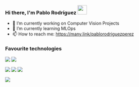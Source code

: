 ### Hi there, I'm Pablo Rodríguez <img src="https://raw.githubusercontent.com/MartinHeinz/MartinHeinz/master/wave.gif" width="30px">

- 🔭 I’m currently working on Computer Vision Projects
- 🌱 I’m currently learning MLOps
- 📫 How to reach me: https://many.link/pablorodriguezperez

### Favourite technologies

<img src="https://img.shields.io/badge/Python-FFD43B?style=for-the-badge&logo=python&logoColor=blue"> <img src="https://img.shields.io/badge/OpenCV-27338e?style=for-the-badge&logo=OpenCV&logoColor=white">

<img src="https://img.shields.io/badge/TensorFlow-FF6F00?style=for-the-badge&logo=tensorflow&logoColor=white"> <img src="https://img.shields.io/badge/Keras-FF0000?style=for-the-badge&logo=keras&logoColor=white">  <img src="https://img.shields.io/badge/PyTorch-EE4C2C?style=for-the-badge&logo=pytorch&logoColor=white">

<img src="https://img.shields.io/badge/DVC-945DD6?style=for-the-badge&logo=dataversioncontrol&logoColor=white">
